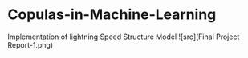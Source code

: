 # Copulas-in-Machine-Learning
Implementation of lightning Speed Structure Model
![src](Final Project Report-1.png)

